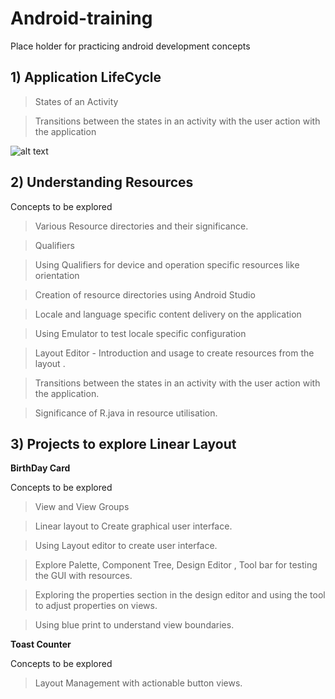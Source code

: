 # Android-training
Place holder for practicing android development concepts

## 1) Application LifeCycle

> States of an Activity 

> Transitions between the states in an activity with the user action with the application

![alt text](https://miro.medium.com/max/1189/1*fCkVwtp7gJ5JI8gjIxPeTQ.png)

## 2) Understanding Resources

Concepts to be explored 

> Various Resource directories and their significance. 

> Qualifiers 

> Using Qualifiers for device and operation specific resources like orientation

> Creation of resource directories using Android Studio

> Locale and language specific content delivery on the application

> Using Emulator to test locale specific configuration 

> Layout Editor - Introduction and usage to create resources from the layout .

> Transitions between the states in an activity with the user action with the application.

> Significance of R.java in resource utilisation.


 ## 3) Projects to explore Linear Layout

   **BirthDay Card**
        
   Concepts to be explored 
        
   > View and View Groups
   
   >Linear layout to Create graphical user interface.
   
   >Using Layout editor to create user interface.
   
   >Explore Palette, Component Tree, Design Editor , Tool bar for testing the GUI with resources.
   
   >Exploring the properties section in the design editor and using the tool to adjust properties on views.
   
   > Using blue print to understand view boundaries.

        
   **Toast Counter**
        
   Concepts to be explored
       
   > Layout Management with actionable button views.